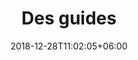 ---
title: "Des guides"
date: 2018-12-28T11:02:05+06:00
icon: "ti-book"
type : "pages"
weight: 5
---